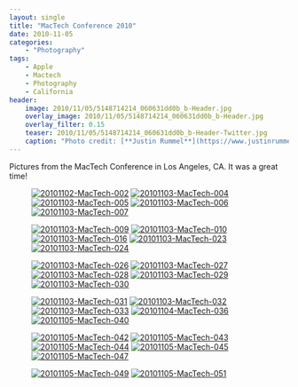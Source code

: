 ```yaml
---
layout: single
title: "MacTech Conference 2010"
date: 2010-11-05
categories:
    - "Photography"
tags:
    - Apple
    - Mactech
    - Photography
    - California
header:
    image: 2010/11/05/5148714214_060631dd0b_b-Header.jpg
    overlay_image: 2010/11/05/5148714214_060631dd0b_b-Header.jpg
    overlay_filter: 0.15
    teaser: 2010/11/05/5148714214_060631dd0b_b-Header-Twitter.jpg 		# Shrink image to 575 width
    caption: "Photo credit: [**Justin Rummel**](https://www.justinrummel.com)"
---
```

Pictures from the MacTech Conference in Los Angeles, CA. It was a great time!

<figure class="fifth">
<a href="https://www.flickr.com/photos/justinrummel/5148714214/"><img src="https://farm5.static.flickr.com/4125/5148714214_060631dd0b_q.jpg" title="20101102-MacTech-002" /></a>
<a href="https://www.flickr.com/photos/justinrummel/5148110403/"><img src="https://farm2.static.flickr.com/1152/5148110403_ebd3f691bd_q.jpg" title="20101103-MacTech-004" /></a>
<a href="https://www.flickr.com/photos/justinrummel/5148110687/"><img src="https://farm2.static.flickr.com/1062/5148110687_d450f81e9f_q.jpg" title="20101103-MacTech-005" /></a>
<a href="https://www.flickr.com/photos/justinrummel/5148110923/"><img src="https://farm5.static.flickr.com/4072/5148110923_47720a6c24_q.jpg" title="20101103-MacTech-006" /></a>
<a href="https://www.flickr.com/photos/justinrummel/5148715394/"><img src="https://farm5.static.flickr.com/4001/5148715394_b051c1ab3e_q.jpg" title="20101103-MacTech-007" /></a>
</figure>
<figure class="fifth">
<a href="https://www.flickr.com/photos/justinrummel/5148715688/"><img src="https://farm5.static.flickr.com/4111/5148715688_9cea9ff694_q.jpg" title="20101103-MacTech-009" /></a>
<a href="https://www.flickr.com/photos/justinrummel/5148111757/"><img src="https://farm5.static.flickr.com/4083/5148111757_f3516ce45c_q.jpg" title="20101103-MacTech-010" /></a>
<a href="https://www.flickr.com/photos/justinrummel/5148716192/"><img src="https://farm5.static.flickr.com/4023/5148716192_58e5d19c9b_q.jpg" title="20101103-MacTech-016" /></a>
<a href="https://www.flickr.com/photos/justinrummel/5148716430/"><img src="https://farm5.static.flickr.com/4086/5148716430_dd927728aa_q.jpg" title="20101103-MacTech-023" /></a>
<a href="https://www.flickr.com/photos/justinrummel/5148112497/"><img src="https://farm2.static.flickr.com/1396/5148112497_74525e2288_q.jpg" title="20101103-MacTech-024" /></a>
</figure>
<figure class="fifth">
<a href="https://www.flickr.com/photos/justinrummel/5148112769/"><img src="https://farm2.static.flickr.com/1381/5148112769_99cd7263b4_q.jpg" title="20101103-MacTech-026" /></a>
<a href="https://www.flickr.com/photos/justinrummel/5148717300/"><img src="https://farm5.static.flickr.com/4084/5148717300_a70d14be44_q.jpg" title="20101103-MacTech-027" /></a>
<a href="https://www.flickr.com/photos/justinrummel/5148113379/"><img src="https://farm5.static.flickr.com/4018/5148113379_1d1f3d5830_q.jpg" title="20101103-MacTech-028" /></a>
<a href="https://www.flickr.com/photos/justinrummel/5148717972/"><img src="https://farm5.static.flickr.com/4128/5148717972_6829ec083a_q.jpg" title="20101103-MacTech-029" /></a>
<a href="https://www.flickr.com/photos/justinrummel/5148718308/"><img src="https://farm2.static.flickr.com/1397/5148718308_8759a57f1f_q.jpg" title="20101103-MacTech-030" /></a>
</figure>
<figure class="fifth">
<a href="https://www.flickr.com/photos/justinrummel/5148114287/"><img src="https://farm2.static.flickr.com/1052/5148114287_8d372c807f_q.jpg" title="20101103-MacTech-031" /></a>
<a href="https://www.flickr.com/photos/justinrummel/5148114549/"><img src="https://farm5.static.flickr.com/4107/5148114549_b4713f5826_q.jpg" title="20101103-MacTech-032" /></a>
<a href="https://www.flickr.com/photos/justinrummel/5148719112/"><img src="https://farm2.static.flickr.com/1060/5148719112_fcf890e897_q.jpg" title="20101103-MacTech-033" /></a>
<a href="https://www.flickr.com/photos/justinrummel/5148719370/"><img src="https://farm2.static.flickr.com/1336/5148719370_c470b95ce0_q.jpg" title="20101104-MacTech-036" /></a>
<a href="https://www.flickr.com/photos/justinrummel/5156958173/"><img src="https://farm2.static.flickr.com/1343/5156958173_c7f28edc5d_q.jpg" title="20101105-MacTech-040" /></a>
</figure>
<figure class="fifth">
<a href="https://www.flickr.com/photos/justinrummel/5157567876/"><img src="https://farm2.static.flickr.com/1224/5157567876_cb6296bb63_q.jpg" title="20101105-MacTech-042" /></a>
<a href="https://www.flickr.com/photos/justinrummel/5157569098/"><img src="https://farm5.static.flickr.com/4022/5157569098_2227c2fb15_q.jpg" title="20101105-MacTech-043" /></a>
<a href="https://www.flickr.com/photos/justinrummel/5157570144/"><img src="https://farm5.static.flickr.com/4050/5157570144_7c304e98e6_q.jpg" title="20101105-MacTech-044" /></a>
<a href="https://www.flickr.com/photos/justinrummel/5157571868/"><img src="https://farm5.static.flickr.com/4025/5157571868_ec86f77e8b_q.jpg" title="20101105-MacTech-045" /></a>
<a href="https://www.flickr.com/photos/justinrummel/5157572774/"><img src="https://farm5.static.flickr.com/4016/5157572774_61bb5b0374_q.jpg" title="20101105-MacTech-047" /></a>
</figure>
<figure class="fifth">
<a href="https://www.flickr.com/photos/justinrummel/5157573908/"><img src="https://farm5.static.flickr.com/4021/5157573908_222275cbee_q.jpg" title="20101105-MacTech-049" /></a>
<a href="https://www.flickr.com/photos/justinrummel/5157574768/"><img src="https://farm2.static.flickr.com/1176/5157574768_01d99c7807_q.jpg" title="20101105-MacTech-051" /></a>
</figure>
